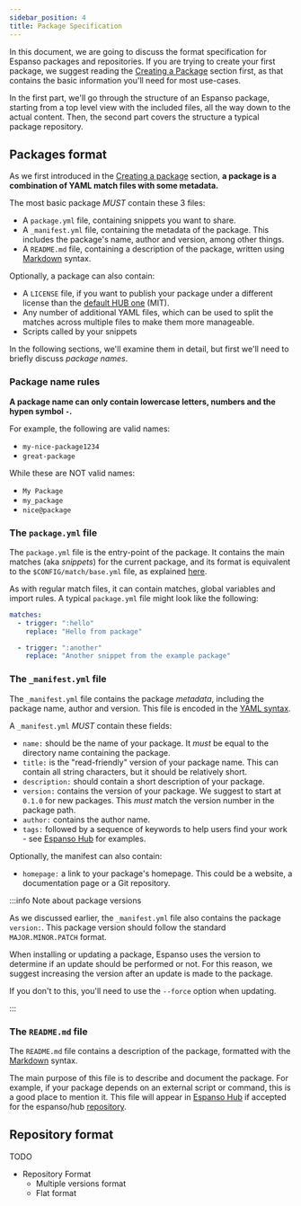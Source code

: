 ```yaml
---
sidebar_position: 4
title: Package Specification
---
```



In this document, we are going to discuss the format specification for Espanso packages and repositories. If you are trying to create your first package, we suggest reading the [Creating a Package](../creating-a-package) section first, as that contains the basic information you'll need for most use-cases.

In the first part, we'll go through the structure of an Espanso package, starting from a top level view with the included files, all the way down to the actual content. Then, the second part covers the structure a typical package repository.

## Packages format

As we first introduced in the [Creating a package](../creating-a-package) section, **a package is a combination of YAML match files with some metadata.**

The most basic package _MUST_ contain these 3 files:
* A `package.yml` file, containing snippets you want to share.
* A `_manifest.yml` file, containing the metadata of the package.
This includes the package's name, author and version, among other things.
* A `README.md` file, containing a description of the package, written using [Markdown](https://en.wikipedia.org/wiki/Markdown) syntax.

Optionally, a package can also contain:
* A `LICENSE` file, if you want to publish your package under a different license than the [default HUB one](https://github.com/espanso/hub/blob/main/LICENSE) (MIT).
* Any number of additional YAML files, which can be used to split the matches across multiple files to make them more manageable.
* Scripts called by your snippets

In the following sections, we'll examine them in detail, but first we'll need to briefly discuss _package names_.

### Package name rules

**A package name can only contain lowercase letters, numbers and the hypen symbol `-`.**

For example, the following are valid names:

* `my-nice-package1234`
* `great-package`

While these are NOT valid names:

* `My Package`
* `my_package`
* `nice@package`

### The `package.yml` file

The `package.yml` file is the entry-point of the package.
It contains the main matches (aka _snippets_) for the current package, and its format is equivalent to the `$CONFIG/match/base.yml` file, as explained [here](../../matches/basics).

As with regular match files, it can contain matches, global variables and import rules.
A typical `package.yml` file might look like the following:

```yaml title="package.yml"
matches:
  - trigger: ":hello"
    replace: "Hello from package"

  - trigger: ":another"
    replace: "Another snippet from the example package"
```

### The `_manifest.yml` file

The `_manifest.yml` file contains the package _metadata_, including the package name, author and version.
This file is encoded in the [YAML syntax](https://en.wikipedia.org/wiki/YAML).

A `_manifest.yml` _MUST_ contain these fields:
* `name:` should be the name of your package. It *must* be equal to the directory name containing the package.
* `title:` is the "read-friendly" version of your package name. This can contain all string characters, but it should be relatively short.
* `description:` should contain a short description of your package.
* `version:` contains the version of your package. We suggest to start at `0.1.0` for new packages. This *must* match the version number in the package path.
* `author:` contains the author name.
* `tags:` followed by a sequence of keywords to help users find your work - see [Espanso Hub](https://hub.espanso.org/) for examples.

Optionally, the manifest can also contain:
* `homepage:` a link to your package's homepage. This could be a website, a documentation page or a Git repository.

:::info Note about package versions

As we discussed earlier, the `_manifest.yml` file also contains the package `version:`. This package version should follow the standard `MAJOR.MINOR.PATCH` format.

When installing or updating a package, Espanso uses the version to determine if an  update should be performed or not. For this reason, we suggest increasing the version after an update is made to the package.

If you don't to this, you'll need to use the `--force` option when updating.

:::

### The `README.md` file

The `README.md` file contains a description of the package, formatted with the [Markdown](https://en.wikipedia.org/wiki/Markdown) syntax.

The main purpose of this file is to describe and document the package. For example, if your package depends on an external script or command, this is a good place to mention it. This file will appear in [Espanso Hub](https://hub.espanso.org/) if accepted for the espanso/hub [repository](https://github.com/espanso/hub).

## Repository format

TODO

* Repository Format
  * Multiple versions format
  * Flat format